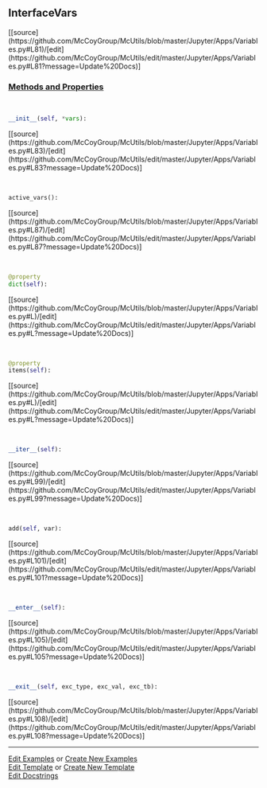 ## <a id="McUtils.Jupyter.Apps.Variables.InterfaceVars">InterfaceVars</a> 
<div class="docs-source-link" markdown="1">
[[source](https://github.com/McCoyGroup/McUtils/blob/master/Jupyter/Apps/Variables.py#L81)/[edit](https://github.com/McCoyGroup/McUtils/edit/master/Jupyter/Apps/Variables.py#L81?message=Update%20Docs)]
</div>



<div class="collapsible-section">
 <div class="collapsible-section collapsible-section-header" markdown="1">
 
### <a class="collapse-link" data-toggle="collapse" href="#methods">Methods and Properties</a> <a class="float-right" data-toggle="collapse" href="#methods"><i class="fa fa-chevron-down"></i></a>

 </div>
 <div class="collapsible-section collapsible-section-body collapse" id="methods" markdown="1">

<a id="McUtils.Jupyter.Apps.Variables.InterfaceVars.__init__" class="docs-object-method">&nbsp;</a> 
```python
__init__(self, *vars): 
```
<div class="docs-source-link" markdown="1">
[[source](https://github.com/McCoyGroup/McUtils/blob/master/Jupyter/Apps/Variables.py#L83)/[edit](https://github.com/McCoyGroup/McUtils/edit/master/Jupyter/Apps/Variables.py#L83?message=Update%20Docs)]
</div>

<a id="McUtils.Jupyter.Apps.Variables.InterfaceVars.active_vars" class="docs-object-method">&nbsp;</a> 
```python
active_vars(): 
```
<div class="docs-source-link" markdown="1">
[[source](https://github.com/McCoyGroup/McUtils/blob/master/Jupyter/Apps/Variables.py#L87)/[edit](https://github.com/McCoyGroup/McUtils/edit/master/Jupyter/Apps/Variables.py#L87?message=Update%20Docs)]
</div>

<a id="McUtils.Jupyter.Apps.Variables.InterfaceVars.dict" class="docs-object-method">&nbsp;</a> 
```python
@property
dict(self): 
```
<div class="docs-source-link" markdown="1">
[[source](https://github.com/McCoyGroup/McUtils/blob/master/Jupyter/Apps/Variables.py#L)/[edit](https://github.com/McCoyGroup/McUtils/edit/master/Jupyter/Apps/Variables.py#L?message=Update%20Docs)]
</div>

<a id="McUtils.Jupyter.Apps.Variables.InterfaceVars.items" class="docs-object-method">&nbsp;</a> 
```python
@property
items(self): 
```
<div class="docs-source-link" markdown="1">
[[source](https://github.com/McCoyGroup/McUtils/blob/master/Jupyter/Apps/Variables.py#L)/[edit](https://github.com/McCoyGroup/McUtils/edit/master/Jupyter/Apps/Variables.py#L?message=Update%20Docs)]
</div>

<a id="McUtils.Jupyter.Apps.Variables.InterfaceVars.__iter__" class="docs-object-method">&nbsp;</a> 
```python
__iter__(self): 
```
<div class="docs-source-link" markdown="1">
[[source](https://github.com/McCoyGroup/McUtils/blob/master/Jupyter/Apps/Variables.py#L99)/[edit](https://github.com/McCoyGroup/McUtils/edit/master/Jupyter/Apps/Variables.py#L99?message=Update%20Docs)]
</div>

<a id="McUtils.Jupyter.Apps.Variables.InterfaceVars.add" class="docs-object-method">&nbsp;</a> 
```python
add(self, var): 
```
<div class="docs-source-link" markdown="1">
[[source](https://github.com/McCoyGroup/McUtils/blob/master/Jupyter/Apps/Variables.py#L101)/[edit](https://github.com/McCoyGroup/McUtils/edit/master/Jupyter/Apps/Variables.py#L101?message=Update%20Docs)]
</div>

<a id="McUtils.Jupyter.Apps.Variables.InterfaceVars.__enter__" class="docs-object-method">&nbsp;</a> 
```python
__enter__(self): 
```
<div class="docs-source-link" markdown="1">
[[source](https://github.com/McCoyGroup/McUtils/blob/master/Jupyter/Apps/Variables.py#L105)/[edit](https://github.com/McCoyGroup/McUtils/edit/master/Jupyter/Apps/Variables.py#L105?message=Update%20Docs)]
</div>

<a id="McUtils.Jupyter.Apps.Variables.InterfaceVars.__exit__" class="docs-object-method">&nbsp;</a> 
```python
__exit__(self, exc_type, exc_val, exc_tb): 
```
<div class="docs-source-link" markdown="1">
[[source](https://github.com/McCoyGroup/McUtils/blob/master/Jupyter/Apps/Variables.py#L108)/[edit](https://github.com/McCoyGroup/McUtils/edit/master/Jupyter/Apps/Variables.py#L108?message=Update%20Docs)]
</div>

 </div>
</div>




___

[Edit Examples](https://github.com/McCoyGroup/McUtils/edit/gh-pages/ci/examples/McUtils/Jupyter/Apps/Variables/InterfaceVars.md) or 
[Create New Examples](https://github.com/McCoyGroup/McUtils/new/gh-pages/?filename=ci/examples/McUtils/Jupyter/Apps/Variables/InterfaceVars.md) <br/>
[Edit Template](https://github.com/McCoyGroup/McUtils/edit/gh-pages/ci/docs/McUtils/Jupyter/Apps/Variables/InterfaceVars.md) or 
[Create New Template](https://github.com/McCoyGroup/McUtils/new/gh-pages/?filename=ci/docs/templates/McUtils/Jupyter/Apps/Variables/InterfaceVars.md) <br/>
[Edit Docstrings](https://github.com/McCoyGroup/McUtils/edit/master/Jupyter/Apps/Variables.py#L81?message=Update%20Docs)
